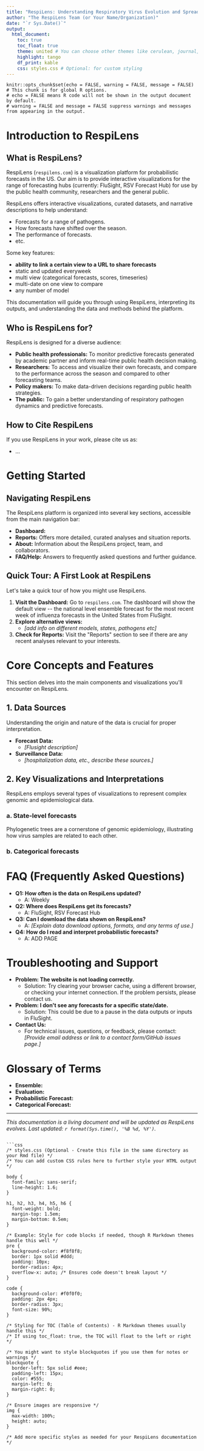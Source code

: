 ```yaml
---
title: "RespiLens: Understanding Respiratory Virus Evolution and Spread"
author: "The RespiLens Team (or Your Name/Organization)"
date: "`r Sys.Date()`"
output:
  html_document:
    toc: true
    toc_float: true
    theme: united # You can choose other themes like cerulean, journal, flatly, readable, spacelab, united, cosmo
    highlight: tango
    df_print: kable
    css: styles.css # Optional: for custom styling
---
```


<!-- 
This R Markdown document is a template for creating documentation for RespiLens (respilens.com), 
inspired by the comprehensive and user-friendly documentation of Nextstrain (nextstrain.org).

Instructions:
1.  Replace placeholder text (like "[ADD CONTENT HERE]") with specific information about RespiLens.
2.  Customize the sections based on the actual features and data available on respilens.com.
3.  If you have screenshots or diagrams, you can embed them using standard Markdown syntax: ![Caption](path/to/image.png)
4.  Consider creating a `styles.css` file in the same directory for custom CSS if needed.
-->

```{r setup, include=FALSE, echo = FALSE}
knitr::opts_chunk$set(echo = FALSE, warning = FALSE, message = FALSE)
# This chunk is for global R options. 
# echo = FALSE means R code will not be shown in the output document by default.
# warning = FALSE and message = FALSE suppress warnings and messages from appearing in the output.
```

# Introduction to RespiLens

## What is RespiLens?
RespiLens (`respilens.com`) is a visualization platform for probabilistic forecasts in the US. Our aim is to provide interactive visualizations for the range of forecasting hubs (currently: FluSight, RSV Forecast Hub) for use by the public health community, researchers and the general public. 

RespiLens offers interactive visualizations, curated datasets, and narrative descriptions to help understand:
* Forecasts for a range of pathogens.
* How forecasts have shifted over the season.
* The performance of forecasts.
* etc. 

Some key features:
- **ability to link a certain view to a URL to share forecasts**
- static and updated everyweek
- multi view (categorical forecasts, scores, timeseries)
- multi-date on one view to compare
- any number of model

This documentation will guide you through using RespiLens, interpreting its outputs, and understanding the data and methods behind the platform.

## Who is RespiLens for?
RespiLens is designed for a diverse audience:
* **Public health professionals:** To monitor predictive forecasts generated by academic partner and inform real-time public health decision making. 
* **Researchers:** To access and visualize their own forecasts, and compare to the performance across the season and compared to other forecasting teams.
* **Policy makers:** To make data-driven decisions regarding public health strategies.
* **The public:** To gain a better understanding of respiratory pathogen dynamics and predictive forecasts. 

## How to Cite RespiLens
If you use RespiLens in your work, please cite us as:
* ...

# Getting Started

## Navigating RespiLens
The RespiLens platform is organized into several key sections, accessible from the main navigation bar:

* **Dashboard:** 
* **Reports:** Offers more detailed, curated analyses and situation reports.
* **About:** Information about the RespiLens project, team, and collaborators.
* **FAQ/Help:** Answers to frequently asked questions and further guidance.

## Quick Tour: A First Look at RespiLens
Let's take a quick tour of how you might use RespiLens.

1.  **Visit the Dashboard:** Go to `respilens.com`. The dashboard will show the default view -- the national level ensemble forecast for the most recent week of influenza forecasts in the United States from FluSight.
2.  **Explore alternative views:**
    * *[add info on different models, states, pathogens etc]*
4.  **Check for Reports:** Visit the "Reports" section to see if there are any recent analyses relevant to your interests.

# Core Concepts and Features

This section delves into the main components and visualizations you'll encounter on RespiLens.

## 1. Data Sources
Understanding the origin and nature of the data is crucial for proper interpretation.
* **Forecast Data:**
    * *[Flusight description]*
* **Surveillance Data:**
    * *[hospitalization data, etc., describe these sources.]*

## 2. Key Visualizations and Interpretations

RespiLens employs several types of visualizations to represent complex genomic and epidemiological data.

### a. State-level forecasts
Phylogenetic trees are a cornerstone of genomic epidemiology, illustrating how virus samples are related to each other.

### b. Categorical forecasts


# FAQ (Frequently Asked Questions)

* **Q1: How often is the data on RespiLens updated?**
    * A: Weekly
* **Q2: Where does RespiLens get its forecasts?**
    * A: FluSight, RSV Forecast Hub 
* **Q3: Can I download the data shown on RespiLens?**
    * A: *[Explain data download options, formats, and any terms of use.]*
* **Q4: How do I read and interpret probabilistic forecasts?**
    * A: ADD PAGE


# Troubleshooting and Support

* **Problem: The website is not loading correctly.**
    * Solution: Try clearing your browser cache, using a different browser, or checking your internet connection. If the problem persists, please contact us.
* **Problem: I don't see any forecasts for a specific state/date.**
    * Solution: This could be due to a pause in the data outputs or inputs in FluSight. 
* **Contact Us:**
    * For technical issues, questions, or feedback, please contact: *[Provide email address or link to a contact form/GitHub issues page.]*

# Glossary of Terms

* **Ensemble:** 
* **Evaluation:**
* **Probabilistic Forecast:**
* **Categorical Forecast:** 

---

*This documentation is a living document and will be updated as RespiLens evolves. Last updated: `r format(Sys.time(), '%B %d, %Y')`.*

```

```css
/* styles.css (Optional - Create this file in the same directory as your Rmd file) */
/* You can add custom CSS rules here to further style your HTML output */

body {
  font-family: sans-serif;
  line-height: 1.6;
}

h1, h2, h3, h4, h5, h6 {
  font-weight: bold;
  margin-top: 1.5em;
  margin-bottom: 0.5em;
}

/* Example: Style for code blocks if needed, though R Markdown themes handle this well */
pre {
  background-color: #f8f8f8;
  border: 1px solid #ddd;
  padding: 10px;
  border-radius: 4px;
  overflow-x: auto; /* Ensures code doesn't break layout */
}

code {
  background-color: #f0f0f0;
  padding: 2px 4px;
  border-radius: 3px;
  font-size: 90%;
}

/* Styling for TOC (Table of Contents) - R Markdown themes usually handle this */
/* If using toc_float: true, the TOC will float to the left or right */

/* You might want to style blockquotes if you use them for notes or warnings */
blockquote {
  border-left: 5px solid #eee;
  padding-left: 15px;
  color: #555;
  margin-left: 0;
  margin-right: 0;
}

/* Ensure images are responsive */
img {
  max-width: 100%;
  height: auto;
}

/* Add more specific styles as needed for your RespiLens documentation */

